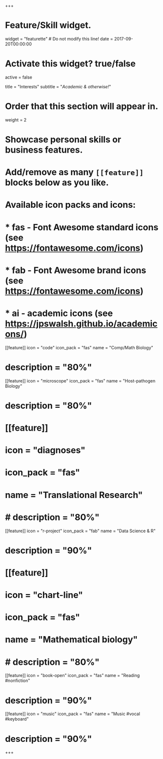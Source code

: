 +++
# Feature/Skill widget.
widget = "featurette"  # Do not modify this line!
date = 2017-09-20T00:00:00

# Activate this widget? true/false
active = false

title = "Interests"
subtitle = "*Academic & otherwise!*"

# Order that this section will appear in.
weight = 2

# Showcase personal skills or business features.
# 
# Add/remove as many `[[feature]]` blocks below as you like.
# 
# Available icon packs and icons:
# * fas - Font Awesome standard icons (see https://fontawesome.com/icons)
# * fab - Font Awesome brand icons (see https://fontawesome.com/icons)
# * ai - academic icons (see https://jpswalsh.github.io/academicons/)

[[feature]]
  icon = "code"
  icon_pack = "fas"
  name = "Comp/Math Biology"
  # description = "80%"

[[feature]]
  icon = "microscope"
  icon_pack = "fas"
  name = "Host-pathogen Biology"
  # description = "80%"

# [[feature]]
#   icon = "diagnoses"
#   icon_pack = "fas"
#   name = "Translational Research"
#   # description = "80%"


[[feature]]
  icon = "r-project"
  icon_pack = "fab"
  name = "Data Science & R"
  # description = "90%"
  
# [[feature]]
#   icon = "chart-line"
#   icon_pack = "fas"
#   name = "Mathematical biology"
#   # description = "80%" 

[[feature]]
  icon = "book-open"
  icon_pack = "fas"
  name = "Reading #nonfiction"
  # description = "90%"

[[feature]]
  icon = "music"
  icon_pack = "fas"
  name = "Music #vocal #keyboard"
  # description = "90%"

+++
